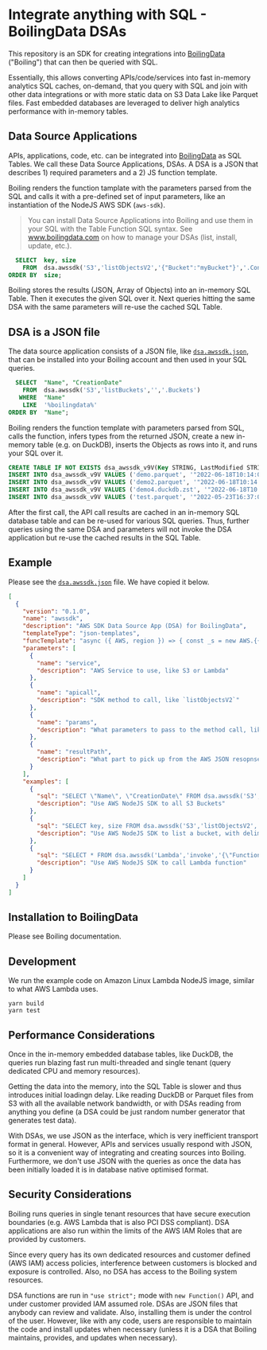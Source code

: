 # Integrate anything with SQL - BoilingData DSAs

This repository is an SDK for creating integrations into [BoilingData](https://www.boilingdata.com/) ("Boiling") that can then be queried with SQL.

Essentially, this allows converting APIs/code/services into fast in-memory analytics SQL caches, on-demand, that you query with SQL and join with other data integrations or with more static data on S3 Data Lake like Parquet files. Fast embedded databases are leveraged to deliver high analytics performance with in-memory tables.

## Data Source Applications

APIs, applications, code, etc. can be integrated into [BoilingData](https://www.boilingdata.com/) as SQL Tables. We call these Data Source Applications, DSAs. A DSA is a JSON that describes 1) required parameters and a 2) JS function template.

Boiling renders the function tamplate with the parameters parsed from the SQL and calls it with a pre-defined set of input parameters, like an instantiation of the NodeJS AWS SDK (`aws-sdk`).

> You can install Data Source Applications into Boiling and use them in your SQL with the Table Function SQL syntax. See www.boilingdata.com on how to manage your DSAs (list, install, update, etc.).

```sql
  SELECT  key, size
    FROM  dsa.awssdk('S3','listObjectsV2','{"Bucket":"myBucket"}','.Contents')
ORDER BY  size;
```

Boiling stores the results (JSON, Array of Objects) into an in-memory SQL Table. Then it executes the given SQL over it. Next queries hitting the same DSA with the same parameters will re-use the cached SQL Table.

## DSA is a JSON file

The data source application consists of a JSON file, like [`dsa.awssdk.json`](dsa.awssdk.json), that can be installed into your Boiling account and then used in your SQL queries.

```sql
  SELECT  "Name", "CreationDate"
    FROM  dsa.awssdk('S3','listBuckets','','.Buckets')
   WHERE  "Name"
    LIKE  '%boilingdata%'
ORDER BY  "Name";
```

Boiling renders the function template with parameters parsed from SQL, calls the function, infers types from the returned JSON, create a new in-memory table (e.g. on DuckDB), inserts the Objects as rows into it, and runs your SQL over it.

```sql
CREATE TABLE IF NOT EXISTS dsa_awssdk_v9V(Key STRING, LastModified STRING, ETag STRING, ChecksumAlgorithm STRING, Size INTEGER, StorageClass STRING);
INSERT INTO dsa_awssdk_v9V VALUES ('demo.parquet', '"2022-06-18T10:14:03.000Z"', '"f5d2e2bda78a61d9ed9a184ccf3beba2-58"', '[]', 484530996, 'STANDARD');
INSERT INTO dsa_awssdk_v9V VALUES ('demo2.parquet', '"2022-06-18T10:14:24.000Z"', '"f5d2e2bda78a61d9ed9a184ccf3beba2-58"', '[]', 484530996, 'STANDARD');
INSERT INTO dsa_awssdk_v9V VALUES ('demo4.duckdb.zst', '"2022-06-18T10:55:23.000Z"', '"85669ad1c741265a227e6eafc53cac62-43"', '[]', 359243721, 'STANDARD');
INSERT INTO dsa_awssdk_v9V VALUES ('test.parquet', '"2022-05-23T16:37:00.000Z"', '"19c7dc463166dd08c931736ad9048a35"', '[]', 2783, 'STANDARD');
```

After the first call, the API call results are cached in an in-memory SQL database table and can be re-used for various SQL queries. Thus, further queries using the same DSA and parameters will not invoke the DSA application but re-use the cached results in the SQL Table.

## Example

Please see the [`dsa.awssdk.json`](dsa.awssdk.json) file. We have copied it below.

```json
[
  {
    "version": "0.1.0",
    "name": "awssdk",
    "description": "AWS SDK Data Source App (DSA) for BoilingData",
    "templateType": "json-templates",
    "funcTemplate": "async ({ AWS, region }) => { const _s = new AWS.{{service}}({ region }); return (await _s.{{apicall}}({{params}}).promise().catch(err => console.error(err))){{resultPath}}; }",
    "parameters": [
      {
        "name": "service",
        "description": "AWS Service to use, like S3 or Lambda"
      },
      {
        "name": "apicall",
        "description": "SDK method to call, like `listObjectsV2`"
      },
      {
        "name": "params",
        "description": "What parameters to pass to the method call, like '{\"Bucket\":\"boilingdata-demo\",\"Delimiter\":\"/\"}'"
      },
      {
        "name": "resultPath",
        "description": "What part to pick up from the AWS JSON resopnse (e.g. `.Contents`). The response must be an array of objects."
      }
    ],
    "examples": [
      {
        "sql": "SELECT \"Name\", \"CreationDate\" FROM dsa.awssdk('S3','listBuckets','','.Buckets');",
        "description": "Use AWS NodeJS SDK to all S3 Buckets"
      },
      {
        "sql": "SELECT key, size FROM dsa.awssdk('S3','listObjectsV2','{\"Bucket\":\"boilingdata-demo\",\"Delimiter\":\"/\"}','.Contents') WHERE key LIKE '%.parquet' ORDER BY key;",
        "description": "Use AWS NodeJS SDK to list a bucket, with delimiter (folders)"
      },
      {
        "sql": "SELECT * FROM dsa.awssdk('Lambda','invoke','{\"FunctionName\":\"myLatestScoresLambda\",\"Payload\":JSON.stringify({\"region\":\"us\"})}','') ORDER BY score;",
        "description": "Use AWS NodeJS SDK to call Lambda function"
      }
    ]
  }
]
```

## Installation to BoilingData

Please see Boiling documentation.

## Development

We run the example code on Amazon Linux Lambda NodeJS image, similar to what AWS Lambda uses.

```shell
yarn build
yarn test
```

## Performance Considerations

Once in the in-memory embedded database tables, like DuckDB, the queries run blazing fast run multi-threaded and single tenant (query dedicated CPU and memory resources).

Getting the data into the memory, into the SQL Table is slower and thus introduces initial loadingn delay. Like reading DuckDB or Parquet files from S3 with all the available network bandwidth, or with DSAs reading from anything you define (a DSA could be just random number generator that generates test data).

With DSAs, we use JSON as the interface, which is very inefficient transport format in general. However, APIs and services usually respond with JSON, so it is a convenient way of integrating and creating sources into Boiling. Furthermore, we don't use JSON with the queries as once the data has been initially loaded it is in database native optimised format.

## Security Considerations

Boiling runs queries in single tenant resources that have secure execution boundaries (e.g. AWS Lambda that is also PCI DSS compliant). DSA applications are also run within the limits of the AWS IAM Roles that are provided by customers.

Since every query has its own dedicated resources and customer defined (AWS IAM) access policies, interference between customers is blocked and exposure is controlled. Also, no DSA has access to the Boiling system resources.

DSA functions are run in `"use strict";` mode with `new Function()` API, and under customer provided IAM assumed role. DSAs are JSON files that anybody can review and validate. Also, installing them is under the control of the user. However, like with any code, users are responsible to maintain the code and install updates when necessary (unless it is a DSA that Boiling maintains, provides, and updates when necessary).
